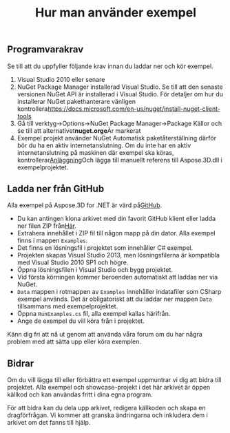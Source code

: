 ﻿---
title: Hur man använder exempel
type: docs
weight: 70
url: /sv/net/how-to-run-the-examples/
description: Här kommer vi att guida dig hur du kan köra exemplen Aspose.3D for .NET.
---
## **Programvarakrav**
Se till att du uppfyller följande krav innan du laddar ner och kör exempel.

1. Visual Studio 2010 eller senare
1. NuGet Package Manager installerad Visual Studio. Se till att den senaste versionen NuGet API är installerad i Visual Studio. För detaljer om hur du installerar NuGet pakethanterare vänligen kontrollera<https://docs.microsoft.com/en-us/nuget/install-nuget-client-tools>
1. Gå till verktyg->Options->NuGet Package Manager->Package Källor och se till att alternativet**nuget.orge**Är markerat
1. Exempel projekt använder NuGet Automatisk paketåterställning därför bör du ha en aktiv internetanslutning. Om du inte har en aktiv internetanslutning på maskinen där exempel ska köras, kontrollerar[Anläggning](/3d/sv/net/installation/)Och lägga till manuellt referens till Aspose.3D.dll i exempelprojektet.
## **Ladda ner från GitHub**
Alla exempel på Aspose.3D for .NET är värd på[GitHub](https://github.com/aspose-3d/Aspose.3D-for-.NET).

- Du kan antingen klona arkivet med din favorit GitHub klient eller ladda ner filen ZIP från[Här](https://github.com/aspose-3d/Aspose.3D-for-.NET/archive/master.zip).
- Extrahera innehållet i ZIP fil till någon mapp på din dator. Alla exempel finns i mappen `Examples`.
- Det finns en lösningsfil i projektet som innehåller C# exempel.
- Projekten skapas Visual Studio 2013, men lösningsfilerna är kompatibla med Visual Studio 2010 SP1 och högre.
- Öppna lösningsfilen i Visual Studio och bygg projektet.
- Vid första körningen kommer beroenden automatiskt att laddas ner via NuGet.
- `Data` mappen i rotmappen av `Examples` innehåller indatafiler som CSharp exempel används. Det är obligatoriskt att du laddar ner mappen `Data` tillsammans med exempelprojektet.
- Öppna `RunExamples.cs` fil, alla exempel kallas härifrån.
- Ange de exempel du vill köra från i projektet.

Känn dig fri att nå ut genom att använda våra forum om du har några problem med att sätta upp eller köra exemplen.
## **Bidrar**
Om du vill lägga till eller förbättra ett exempel uppmuntrar vi dig att bidra till projektet. Alla exempel och showcase-projekt i det här arkivet är öppen källkod och kan användas fritt i dina egna program.

För att bidra kan du dela upp arkivet, redigera källkoden och skapa en dragförfrågan. Vi kommer att granska ändringarna och inkludera dem i arkivet om det fanns till hjälp.

